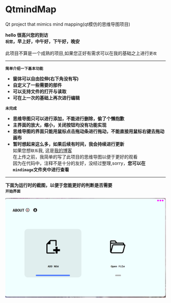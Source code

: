 # QtmindMap
Qt project that mimics mind mapping(qt模仿的思维导图项目)

**hello 很高兴您的到访**<br>
**`祝您`，早上好，中午好，下午好，晚安**<br></br>
此项目不算是一个成熟的项目,如果您正好有需求可以在我的基础之上进行`更改`<br>

****
**`简单介绍一下基本功能`**<br>
* **窗体可以自由拉伸(右下角没有写)**
* **自定义了一些需要的部件**
* **可以支持文件的打开与读取**
* **可在上一次的基础上再次进行编辑**<br>

**`未完成`**
* **思维导图只可以进行添加，不能进行删除，偷了个懒抱歉**
* **主界面的放大，缩小，关闭按钮均没有功能实现**
* **思维导图的界面只能用鼠标点击拖动条进行拖动，不能直接用鼠标右键去拖动画布**
* **暂时想起来这么多，如果后续有时间，我会持续进行更新**<br>
如果您想`联系`我, 这是[我的博客](https://blog.csdn.net/m0_46472878)<br>
在上传之前，我简单的写了此项目的思维导图以便于更好的观看<br>
因为在代码中，注释不是十分的友好，没经过整理,sorry，**您可以在`mindimage`文件夹中进行查看**<br>

*****
**下面为运行时的截图，以便于您能更好的判断是否需要**<br>
**`开始界面`**<br>

![image](https://github.com/xiaojinyaonuli/QtmindMap/raw/master/RunImage/start.png)



